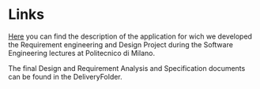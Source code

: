# Links
[Here](R&DD%20Assignment%20A.Y.%202020-2021.pdf) you can find the description of the application for wich we developed the Requirement engineering and Design Project during the Software Engineering lectures at Politecnico di Milano.

The final Design and Requirement Analysis and Specification documents can be found in the DeliveryFolder.

